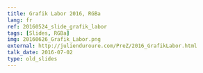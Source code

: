 ```yaml
---
title: Grafik Labor 2016, RGBa
lang: fr
ref: 20160524_slide_grafik_labor
tags: [Slides, RGBa]
img: 20160626_Grafik_Labor.png
external: http://julienduroure.com/PreZ/2016_GrafikLabor.html
talk_date: 2016-07-02
type: old_slides
---
```

